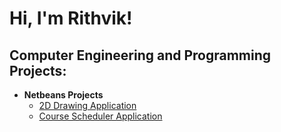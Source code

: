 <h1>Hi, I'm Rithvik! </h1>

<h2>Computer Engineering and Programming Projects:</h2>

- <b>Netbeans Projects</b>
  - [2D Drawing Application](https://github.com/rshetty26/2DDrawingApplication)
  - [Course Scheduler Application](https://github.com/rshetty26/CourseSchedulerApplication)
